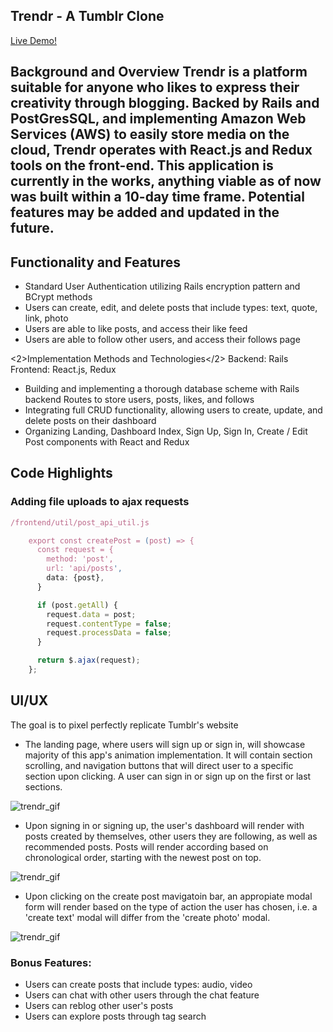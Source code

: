 <h2>Trendr - A Tumblr Clone</h2>

<a href="https://the-trendr-app.herokuapp.com">Live Demo!</a>

<h2>Background and Overview</2>
Trendr is a platform suitable for anyone who likes to express their creativity through blogging. Backed by Rails and PostGresSQL, and implementing Amazon Web Services (AWS) to easily store media on the cloud, Trendr operates with React.js and Redux tools on the front-end. This application is currently in the works, anything viable as of now was built within a 10-day time frame. Potential features may be added and updated in the future.

<h2>Functionality and Features</h2>

- Standard User Authentication utilizing Rails encryption pattern and BCrypt methods
- Users can create, edit, and delete posts that include types: text, quote, link, photo
- Users are able to like posts, and access their like feed
- Users are able to follow other users, and access their follows page

<2>Implementation Methods and Technologies</2>
  Backend: Rails
  <br />
  Frontend: React.js, Redux
  
- Building and implementing a thorough database scheme with Rails backend Routes to store users, posts, likes, and follows
- Integrating full CRUD functionality, allowing users to create, update, and delete posts on their dashboard
- Organizing Landing, Dashboard Index, Sign Up, Sign In, Create / Edit Post components with React and Redux 

<h2>Code Highlights</h2>
<h3>Adding file uploads to ajax requests </h3>

```javascript
/frontend/util/post_api_util.js

    export const createPost = (post) => {
      const request = {
        method: 'post',
        url: 'api/posts', 
        data: {post},
      }

      if (post.getAll) {
        request.data = post; 
        request.contentType = false;
        request.processData = false;
      }

      return $.ajax(request);
    };
```


<!-- place a code snippet here -->

<h2>UI/UX</h2>
The goal is to pixel perfectly replicate Tumblr's website

- The landing page, where users will sign up or sign in, will showcase majority of this app's animation implementation. It will contain section scrolling, and navigation buttons that will direct user to a specific section upon clicking. A user can sign in or sign up on the first or last sections.

<!-- place splash animation here -->
![trendr_gif](app/assets/images/trendr_gif.gif)

- Upon signing in or signing up, the user's dashboard will render with posts created by themselves, other users they are following, as well as recommended posts. Posts will render according based on chronological order, starting with the newest post on top.

<!-- place dashboard animation here -->
![trendr_gif](app/assets/images/trendr-dashboard.gif)


- Upon clicking on the create post mavigatoin bar, an appropiate modal form will render based on the type of action the user has chosen, i.e. a 'create text' modal will differ from the 'create photo' modal.

<!-- place animation of photo upload here -->
![trendr_gif](app/assets/images/trendr-photo-upload.gif)


<h3>Bonus Features:</h3>

- Users can create posts that include types: audio, video
- Users can chat with other users through the chat feature
- Users can reblog other user's posts
- Users can explore posts through tag search